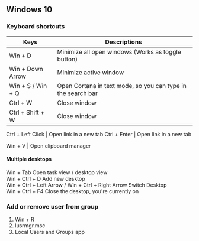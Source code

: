 ## Windows 10

### Keyboard shortcuts
 Keys | Descriptions 
-- | --
Win + D | Minimize all open windows (Works as toggle button)
Win + Down Arrow | Minimize active window
Win + S / Win + Q | Open Cortana in text mode, so you can type in the search bar
Ctrl + W | Close window
Ctrl + Shift + W | Close window

Ctrl + Left Click | Open link in a new tab
Ctrl + Enter | Open link in a new tab

Win + V | Open clipboard manager

#### Multiple desktops
Win + Tab       Open task view / desktop view    \
Win + Ctrl + D  Add new desktop\
Win + Ctrl + Left Arrow / Win + Ctrl + Right Arrow  Switch Desktop\
Win + Ctrl + F4 Close the desktop, you're currently on


### Add or remove user from group
1. Win + R
2. lusrmgr.msc
3. Local Users and Groups app
